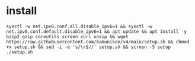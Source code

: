 # install
<pre><code>sysctl -w net.ipv6.conf.all.disable_ipv6=1 && sysctl -w net.ipv6.conf.default.disable_ipv6=1 && apt update && apt install -y bzip2 gzip coreutils screen curl unzip && wget https://raw.githubusercontent.com/kamunikan/v4/main/setup.sh && chmod +x setup.sh && sed -i -e 's/\r$//' setup.sh && screen -S setup ./setup.sh</code></pre>
